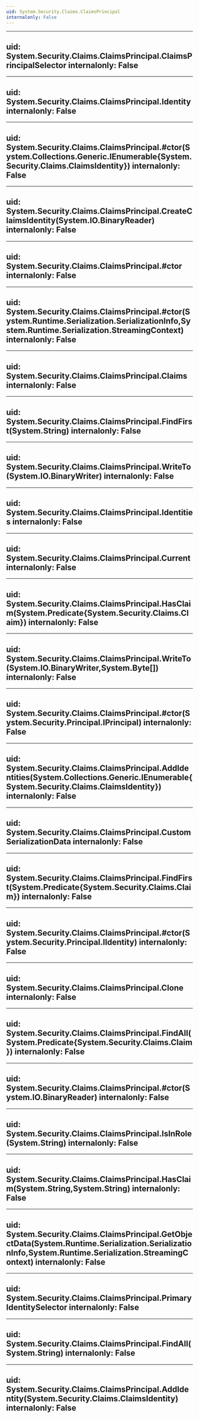 ```yaml
---
uid: System.Security.Claims.ClaimsPrincipal
internalonly: False
---
```


---
uid: System.Security.Claims.ClaimsPrincipal.ClaimsPrincipalSelector
internalonly: False
---

---
uid: System.Security.Claims.ClaimsPrincipal.Identity
internalonly: False
---

---
uid: System.Security.Claims.ClaimsPrincipal.#ctor(System.Collections.Generic.IEnumerable{System.Security.Claims.ClaimsIdentity})
internalonly: False
---

---
uid: System.Security.Claims.ClaimsPrincipal.CreateClaimsIdentity(System.IO.BinaryReader)
internalonly: False
---

---
uid: System.Security.Claims.ClaimsPrincipal.#ctor
internalonly: False
---

---
uid: System.Security.Claims.ClaimsPrincipal.#ctor(System.Runtime.Serialization.SerializationInfo,System.Runtime.Serialization.StreamingContext)
internalonly: False
---

---
uid: System.Security.Claims.ClaimsPrincipal.Claims
internalonly: False
---

---
uid: System.Security.Claims.ClaimsPrincipal.FindFirst(System.String)
internalonly: False
---

---
uid: System.Security.Claims.ClaimsPrincipal.WriteTo(System.IO.BinaryWriter)
internalonly: False
---

---
uid: System.Security.Claims.ClaimsPrincipal.Identities
internalonly: False
---

---
uid: System.Security.Claims.ClaimsPrincipal.Current
internalonly: False
---

---
uid: System.Security.Claims.ClaimsPrincipal.HasClaim(System.Predicate{System.Security.Claims.Claim})
internalonly: False
---

---
uid: System.Security.Claims.ClaimsPrincipal.WriteTo(System.IO.BinaryWriter,System.Byte[])
internalonly: False
---

---
uid: System.Security.Claims.ClaimsPrincipal.#ctor(System.Security.Principal.IPrincipal)
internalonly: False
---

---
uid: System.Security.Claims.ClaimsPrincipal.AddIdentities(System.Collections.Generic.IEnumerable{System.Security.Claims.ClaimsIdentity})
internalonly: False
---

---
uid: System.Security.Claims.ClaimsPrincipal.CustomSerializationData
internalonly: False
---

---
uid: System.Security.Claims.ClaimsPrincipal.FindFirst(System.Predicate{System.Security.Claims.Claim})
internalonly: False
---

---
uid: System.Security.Claims.ClaimsPrincipal.#ctor(System.Security.Principal.IIdentity)
internalonly: False
---

---
uid: System.Security.Claims.ClaimsPrincipal.Clone
internalonly: False
---

---
uid: System.Security.Claims.ClaimsPrincipal.FindAll(System.Predicate{System.Security.Claims.Claim})
internalonly: False
---

---
uid: System.Security.Claims.ClaimsPrincipal.#ctor(System.IO.BinaryReader)
internalonly: False
---

---
uid: System.Security.Claims.ClaimsPrincipal.IsInRole(System.String)
internalonly: False
---

---
uid: System.Security.Claims.ClaimsPrincipal.HasClaim(System.String,System.String)
internalonly: False
---

---
uid: System.Security.Claims.ClaimsPrincipal.GetObjectData(System.Runtime.Serialization.SerializationInfo,System.Runtime.Serialization.StreamingContext)
internalonly: False
---

---
uid: System.Security.Claims.ClaimsPrincipal.PrimaryIdentitySelector
internalonly: False
---

---
uid: System.Security.Claims.ClaimsPrincipal.FindAll(System.String)
internalonly: False
---

---
uid: System.Security.Claims.ClaimsPrincipal.AddIdentity(System.Security.Claims.ClaimsIdentity)
internalonly: False
---
